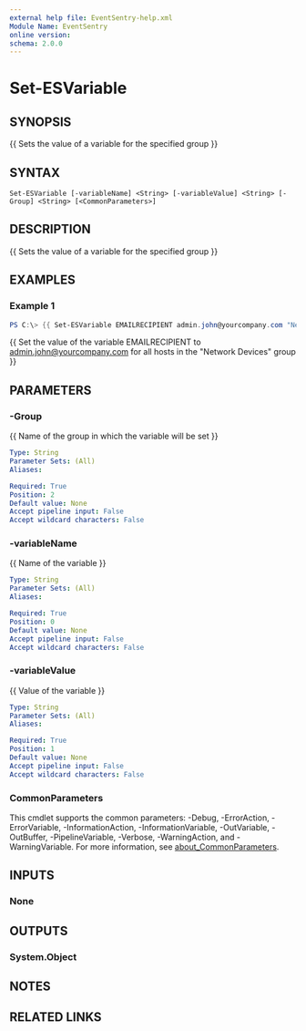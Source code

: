 ```yaml
---
external help file: EventSentry-help.xml
Module Name: EventSentry
online version:
schema: 2.0.0
---
```


# Set-ESVariable

## SYNOPSIS
{{ Sets the value of a variable for the specified group }}

## SYNTAX

```
Set-ESVariable [-variableName] <String> [-variableValue] <String> [-Group] <String> [<CommonParameters>]
```

## DESCRIPTION
{{ Sets the value of a variable for the specified group }}

## EXAMPLES

### Example 1
```powershell
PS C:\> {{ Set-ESVariable EMAILRECIPIENT admin.john@yourcompany.com "Network Devices" }}
```

{{ Set the value of the variable EMAILRECIPIENT to admin.john@yourcompany.com for all hosts in the "Network Devices" group }}

## PARAMETERS

### -Group
{{ Name of the group in which the variable will be set }}

```yaml
Type: String
Parameter Sets: (All)
Aliases:

Required: True
Position: 2
Default value: None
Accept pipeline input: False
Accept wildcard characters: False
```

### -variableName
{{ Name of the variable }}

```yaml
Type: String
Parameter Sets: (All)
Aliases:

Required: True
Position: 0
Default value: None
Accept pipeline input: False
Accept wildcard characters: False
```

### -variableValue
{{ Value of the variable }}

```yaml
Type: String
Parameter Sets: (All)
Aliases:

Required: True
Position: 1
Default value: None
Accept pipeline input: False
Accept wildcard characters: False
```

### CommonParameters
This cmdlet supports the common parameters: -Debug, -ErrorAction, -ErrorVariable, -InformationAction, -InformationVariable, -OutVariable, -OutBuffer, -PipelineVariable, -Verbose, -WarningAction, and -WarningVariable. For more information, see [about_CommonParameters](http://go.microsoft.com/fwlink/?LinkID=113216).

## INPUTS

### None

## OUTPUTS

### System.Object
## NOTES

## RELATED LINKS
